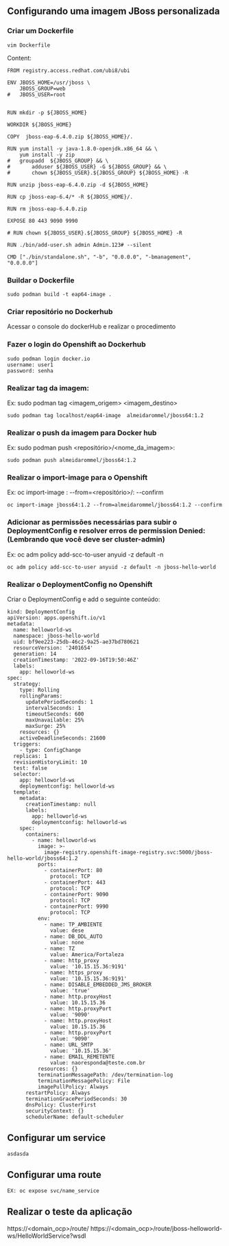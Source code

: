 ## Configurando uma imagem JBoss personalizada

### Criar um Dockerfile
```
vim Dockerfile 
```
Content:
```
FROM registry.access.redhat.com/ubi8/ubi

ENV JBOSS_HOME=/usr/jboss \
	JBOSS_GROUP=web 
#	JBOSS_USER=root


RUN mkdir -p ${JBOSS_HOME}

WORKDIR ${JBOSS_HOME} 

COPY  jboss-eap-6.4.0.zip ${JBOSS_HOME}/.

RUN yum install -y java-1.8.0-openjdk.x86_64 && \
	yum install -y zip 
#	groupadd  ${JBOSS_GROUP} && \ 
#    	adduser ${JBOSS_USER} -G ${JBOSS_GROUP} && \ 
#    	chown ${JBOSS_USER}.${JBOSS_GROUP} ${JBOSS_HOME} -R 

RUN unzip jboss-eap-6.4.0.zip -d ${JBOSS_HOME}

RUN cp jboss-eap-6.4/* -R ${JBOSS_HOME}/.

RUN rm jboss-eap-6.4.0.zip

EXPOSE 80 443 9090 9990

# RUN chown ${JBOSS_USER}.${JBOSS_GROUP} ${JBOSS_HOME} -R

RUN ./bin/add-user.sh admin Admin.123# --silent

CMD ["./bin/standalone.sh", "-b", "0.0.0.0", "-bmanagement", "0.0.0.0"]
```

### Buildar o Dockerfile
```
sudo podman build -t eap64-image .
```

### Criar repositório no Dockerhub

Acessar o console do dockerHub e realizar o procedimento

### Fazer o login do Openshift ao Dockerhub
```
sudo podman login docker.io
username: user1
password: senha
```
### Realizar tag da imagem:
Ex: sudo podman tag <imagem_origem> <imagem_destino>
```
sudo podman tag localhost/eap64-image  almeidarommel/jboss64:1.2
```
### Realizar o push da imagem para Docker hub
Ex: sudo podman push <repositório>/<nome_da_imagem>:<tag>
```
sudo podman push almeidarommel/jboss64:1.2
```
### Realizar o import-image para o Openshift
Ex: oc import-image <image>:<tag> --from=<repositório>/<image>:<tag> --confirm
```
oc import-image jboss64:1.2 --from=almeidarommel/jboss64:1.2 --confirm
```
### Adicionar as permissões necessárias para subir o DeploymentConfig e resolver erros de permission Denied: (Lembrando que você deve ser cluster-admin)
Ex: oc adm policy add-scc-to-user anyuid -z default -n <namespace>
```
oc adm policy add-scc-to-user anyuid -z default -n jboss-hello-world
```

### Realizar o DeploymentConfig no Openshift

Criar o DeploymentConfig e add o seguinte conteúdo:

```
kind: DeploymentConfig
apiVersion: apps.openshift.io/v1
metadata:
  name: helloworld-ws
  namespace: jboss-hello-world
  uid: bf9ee223-25db-46c2-9a25-ae37bd780621
  resourceVersion: '2401654'
  generation: 14
  creationTimestamp: '2022-09-16T19:50:46Z'
  labels:
    app: helloworld-ws
spec:
  strategy:
    type: Rolling
    rollingParams:
      updatePeriodSeconds: 1
      intervalSeconds: 1
      timeoutSeconds: 600
      maxUnavailable: 25%
      maxSurge: 25%
    resources: {}
    activeDeadlineSeconds: 21600
  triggers:
    - type: ConfigChange
  replicas: 1
  revisionHistoryLimit: 10
  test: false
  selector:
    app: helloworld-ws
    deploymentconfig: helloworld-ws
  template:
    metadata:
      creationTimestamp: null
      labels:
        app: helloworld-ws
        deploymentconfig: helloworld-ws
    spec:
      containers:
        - name: helloworld-ws
          image: >-
            image-registry.openshift-image-registry.svc:5000/jboss-hello-world/jboss64:1.2
          ports:
            - containerPort: 80
              protocol: TCP
            - containerPort: 443
              protocol: TCP
            - containerPort: 9090
              protocol: TCP
            - containerPort: 9990
              protocol: TCP
          env:
            - name: TP_AMBIENTE
              value: dese
            - name: DB_DDL_AUTO
              value: none
            - name: TZ
              value: America/Fortaleza
            - name: http_proxy
              value: '10.15.15.36:9191'
            - name: https_proxy
              value: '10.15.15.36:9191'
            - name: DISABLE_EMBEDDED_JMS_BROKER
              value: 'true'
            - name: http.proxyHost
              value: 10.15.15.36
            - name: http.proxyPort
              value: '9090'
            - name: http.proxyHost
              value: 10.15.15.36
            - name: http.proxyPort
              value: '9090'
            - name: URL_SMTP
              value: '10.15.15.36'
            - name: EMAIL_REMETENTE
              value: naoresponda@teste.com.br
          resources: {}
          terminationMessagePath: /dev/termination-log
          terminationMessagePolicy: File
          imagePullPolicy: Always
      restartPolicy: Always
      terminationGracePeriodSeconds: 30
      dnsPolicy: ClusterFirst
      securityContext: {}
      schedulerName: default-scheduler
```

## Configurar um service
```
asdasda
```

## Configurar uma route
```
EX: oc expose svc/name_service 
```
## Realizar o teste da aplicação
https://<domain_ocp>/route/<context>
https://<domain_ocp>/route/jboss-helloworld-ws/HelloWorldService?wsdl


